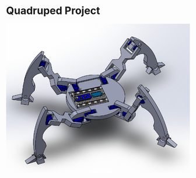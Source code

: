 # Quadruped Project


![Image of Quad](https://raw.githubusercontent.com/JakeLevere/Quadruped/master/quadmodel.png)
